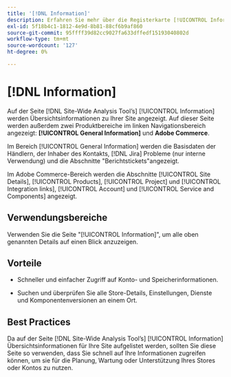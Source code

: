 ```yaml
---
title: '[!DNL Information]'
description: Erfahren Sie mehr über die Registerkarte [!UICONTROL Information] in der  [!DNL Site-Wide Analysis Tool], wann sie verwendet werden soll, ihre Vorteile und Best Practices.
exl-id: 5f18b4c1-1812-4e9d-8b81-88cf6b9af860
source-git-commit: 95ffff39d82cc9027fa633dffedf15193040802d
workflow-type: tm+mt
source-wordcount: '127'
ht-degree: 0%

---
```


# [!DNL Information]

Auf der Seite [!DNL Site-Wide Analysis Tool’s] [!UICONTROL Information] werden Übersichtsinformationen zu Ihrer Site angezeigt. Auf dieser Seite werden außerdem zwei Produktbereiche im linken Navigationsbereich angezeigt: **[!UICONTROL General Information]** und **Adobe Commerce**.

Im Bereich [!UICONTROL General Information] werden die Basisdaten der Händlern, der Inhaber des Kontakts, [!DNL Jira] Probleme (nur interne Verwendung) und die Abschnitte &quot;Berichtstickets&quot;angezeigt.

Im Adobe Commerce-Bereich werden die Abschnitte [!UICONTROL Site Details], [!UICONTROL Products], [!UICONTROL Project] und [!UICONTROL Integration links], [!UICONTROL Account] und [!UICONTROL Service and Components] angezeigt.

## Verwendungsbereiche

Verwenden Sie die Seite &quot;[!UICONTROL Information]&quot;, um alle oben genannten Details auf einen Blick anzuzeigen.

## Vorteile

* Schneller und einfacher Zugriff auf Konto- und Speicherinformationen.

* Suchen und überprüfen Sie alle Store-Details, Einstellungen, Dienste und Komponentenversionen an einem Ort.

## Best Practices

Da auf der Seite [!DNL Site-Wide Analysis Tool’s] [!UICONTROL Information] Übersichtsinformationen für Ihre Site aufgelistet werden, sollten Sie diese Seite so verwenden, dass Sie schnell auf Ihre Informationen zugreifen können, um sie für die Planung, Wartung oder Unterstützung Ihres Stores oder Kontos zu nutzen.

